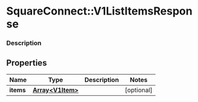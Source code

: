 # SquareConnect::V1ListItemsResponse

### Description



## Properties
Name | Type | Description | Notes
------------ | ------------- | ------------- | -------------
**items** | [**Array&lt;V1Item&gt;**](V1Item.md) |  | [optional] 


